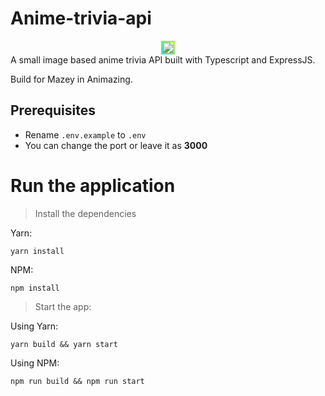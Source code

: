 # Anime-trivia-api
<div align="center">
    <img 
    style="border-style: solid; border-image: linear-gradient(45deg, turquoise, greenyellow) 1;" 
    src = "https://i.imgur.com/UMyXzjTh.jpg"> 
</div>
A small image based anime trivia API built with Typescript and ExpressJS.

Build for Mazey in Animazing.

## Prerequisites
+ Rename `.env.example` to `.env`
+ You can change the port or leave it as **3000**
# Run the application
> Install the dependencies

Yarn:
```
yarn install
```
NPM:
```
npm install
```

> Start the app:

Using Yarn:
```
yarn build && yarn start
```
Using NPM:
```
npm run build && npm run start
```
